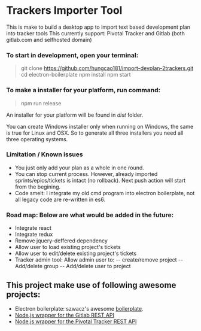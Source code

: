 # Trackers Importer Tool
This is make to build a desktop app to import text based development plan into tracker tools 
This currently support: Pivotal Tracker and Gitlab (both gitlab.com and selfhosted domain)

### To start in development, open your terminal:
> git clone https://github.com/hungcao181/import-devplan-2trackers.git
> cd electron-boilerplate
> npm install
> npm start

### To make a installer for your platform, run command:
> npm run release

An installer for your platform will be found in *dist* folder.

You can create Windows installer only when running on Windows, the same is true for Linux and OSX. So to generate all three installers you need all three operating systems.

### Limitation / Known issues
- You just only add your plan as a whole in one round.
- You can stop current process. However, already imported sprints/epics/tickets is intact (no rollback). Next push action will start from the begining. 
- Code smelt: I integrate my old cmd program into electron boilerplate, not all legacy code are re-written in es6. 

### Road map: Below are what would be added in the future:
- Integrate react
- Integrate redux
- Remove jquery-deffered dependency
- Allow user to load existing project's tickets
- Allow user to edit/delete existing project's tickets
- Tracker admin tool: Allow admin user to:
-- create/remove project
-- Add/delete group
-- Add/delete user to project

## This project make use of following awesome projects:
* Electron boilerplate: szwacz's awesome [boilerplate](https://github.com/szwacz/electron-boilerplate).
* [Node.js wrapper for the Gitlab REST API](https://github.com/repo-utils/gitlab)
* [Node.js wrapper for the Pivotal Tracker REST API](https://github.com/generalui/pivotaltracker)
